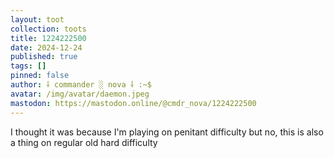 ```yaml
---
layout: toot
collection: toots
title: 1224222500
date: 2024-12-24
published: true
tags: []
pinned: false
author: ⸸ commander ░ nova ⸸ :~$
avatar: /img/avatar/daemon.jpeg
mastodon: https://mastodon.online/@cmdr_nova/1224222500
---
```


I thought it was because I'm playing on penitant difficulty but no, this is also a thing on regular old hard difficulty

